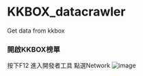 # KKBOX_datacrawler
Get data from kkbox
### 開啟KKBOX榜單
按下F12 進入開發者工具
點選Network
![image](https://github.com/KidLiumingjie/KKBOX_datacrawler/assets/108582775/b65c876f-4abf-40ad-b12b-a360095fff4a)
